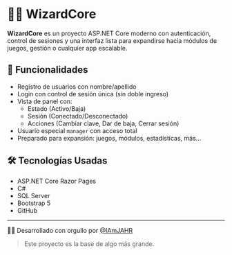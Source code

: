 # 🧙‍♂️ WizardCore

**WizardCore** es un proyecto ASP.NET Core moderno con autenticación, control de sesiones y una interfaz lista para expandirse hacia módulos de juegos, gestión o cualquier app escalable.

## 🚀 Funcionalidades

- Registro de usuarios con nombre/apellido
- Login con control de sesión única (sin doble ingreso)
- Vista de panel con:
  - Estado (Activo/Baja)
  - Sesión (Conectado/Desconectado)
  - Acciones (Cambiar clave, Dar de baja, Cerrar sesión)
- Usuario especial `manager` con acceso total
- Preparado para expansión: juegos, módulos, estadísticas, más...

## 🛠️ Tecnologías Usadas

- ASP.NET Core Razor Pages
- C#
- SQL Server
- Bootstrap 5
- GitHub

---

👨‍💻 Desarrollado con orgullo por [@IAmJAHR](https://github.com/IAmJAHR)

> Este proyecto es la base de algo más grande.
